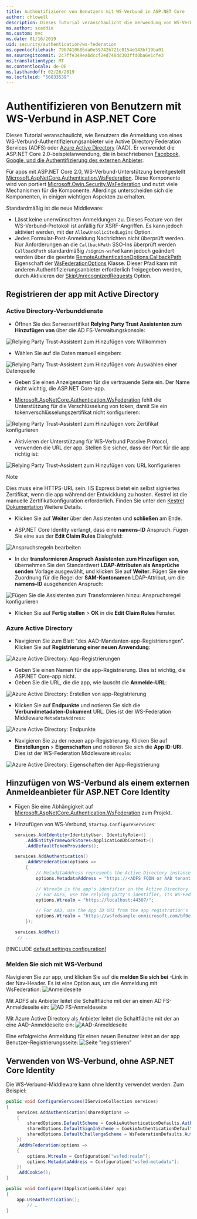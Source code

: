 ```yaml
---
title: Authentifizieren von Benutzern mit WS-Verbund in ASP.NET Core
author: chlowell
description: Dieses Tutorial veranschaulicht die Verwendung von WS-Verbund in einer ASP.NET Core-app.
ms.author: scaddie
ms.custom: mvc
ms.date: 01/16/2019
uid: security/authentication/ws-federation
ms.openlocfilehash: 7967410686da0e59742b721c0154e143bf19ba01
ms.sourcegitcommit: 2c7ffe349eabdccf2ed748dd303ffd0ba6e1cfe3
ms.translationtype: MT
ms.contentlocale: de-DE
ms.lasthandoff: 02/26/2019
ms.locfileid: "56833539"
---
```

# <a name="authenticate-users-with-ws-federation-in-aspnet-core"></a>Authentifizieren von Benutzern mit WS-Verbund in ASP.NET Core

Dieses Tutorial veranschaulicht, wie Benutzern die Anmeldung von eines WS-Verbund-Authentifizierungsanbieter wie Active Directory Federation Services (ADFS) oder [Azure Active Directory](/azure/active-directory/) (AAD). Er verwendet die ASP.NET Core 2.0-beispielanwendung, die in beschriebenen [Facebook, Google, und die Authentifizierung des externen Anbieter](xref:security/authentication/social/index).

Für apps mit ASP.NET Core 2.0, WS-Verbund-Unterstützung bereitgestellt [Microsoft.AspNetCore.Authentication.WsFederation](https://www.nuget.org/packages/Microsoft.AspNetCore.Authentication.WsFederation). Diese Komponente wird von portiert [Microsoft.Owin.Security.WsFederation](https://www.nuget.org/packages/Microsoft.Owin.Security.WsFederation) und nutzt viele Mechanismen für die Komponente. Allerdings unterscheiden sich die Komponenten, in einigen wichtigen Aspekten zu erhalten.

Standardmäßig ist die neue Middleware:

* Lässt keine unerwünschten Anmeldungen zu. Dieses Feature von der WS-Verbund-Protokoll ist anfällig für XSRF-Angriffen. Es kann jedoch aktiviert werden, mit der `AllowUnsolicitedLogins` Option.
* Jedes Formular-Post-Anmeldung Nachrichten nicht überprüft werden. Nur Anforderungen an die `CallbackPath` SSO-Ins überprüft werden `CallbackPath` standardmäßig `/signin-wsfed` kann jedoch geändert werden über die geerbte [RemoteAuthenticationOptions.CallbackPath](/dotnet/api/microsoft.aspnetcore.authentication.remoteauthenticationoptions.callbackpath) Eigenschaft der [ WsFederationOptions](/dotnet/api/microsoft.aspnetcore.authentication.wsfederation.wsfederationoptions) Klasse. Dieser Pfad kann mit anderen Authentifizierungsanbieter erforderlich freigegeben werden, durch Aktivieren der [SkipUnrecognizedRequests](/dotnet/api/microsoft.aspnetcore.authentication.wsfederation.wsfederationoptions.skipunrecognizedrequests) Option.

## <a name="register-the-app-with-active-directory"></a>Registrieren der app mit Active Directory

### <a name="active-directory-federation-services"></a>Active Directory-Verbunddienste

* Öffnen Sie des Serverzertifikat **Relying Party Trust Assistenten zum Hinzufügen von** über die AD FS-Verwaltungskonsole:

![Relying Party Trust-Assistent zum Hinzufügen von: Willkommen](ws-federation/_static/AdfsAddTrust.png)

* Wählen Sie auf die Daten manuell eingeben:

![Relying Party Trust-Assistent zum Hinzufügen von: Auswählen einer Datenquelle](ws-federation/_static/AdfsSelectDataSource.png)

* Geben Sie einen Anzeigenamen für die vertrauende Seite ein. Der Name nicht wichtig, die ASP.NET Core-app.

* [Microsoft.AspNetCore.Authentication.WsFederation](https://www.nuget.org/packages/Microsoft.AspNetCore.Authentication.WsFederation) fehlt die Unterstützung für die Verschlüsselung von token, damit Sie ein tokenverschlüsselungszertifikat nicht konfigurieren:

![Relying Party Trust-Assistent zum Hinzufügen von: Zertifikat konfigurieren](ws-federation/_static/AdfsConfigureCert.png)

* Aktivieren der Unterstützung für WS-Verbund Passive Protocol, verwenden die URL der app. Stellen Sie sicher, dass der Port für die app richtig ist:

![Relying Party Trust-Assistent zum Hinzufügen von: URL konfigurieren](ws-federation/_static/AdfsConfigureUrl.png)

> [!NOTE]
> Dies muss eine HTTPS-URL sein. IIS Express bietet ein selbst signiertes Zertifikat, wenn die app während der Entwicklung zu hosten. Kestrel ist die manuelle Zertifikatkonfiguration erforderlich. Finden Sie unter den [Kestrel Dokumentation](xref:fundamentals/servers/kestrel) Weitere Details.

* Klicken Sie auf **Weiter** über den Assistenten und **schließen** am Ende.

* ASP.NET Core Identity verlangt, dass eine **namens-ID** Anspruch. Fügen Sie eine aus der **Edit Claim Rules** Dialogfeld:

![Anspruchsregeln bearbeiten](ws-federation/_static/EditClaimRules.png)

* In der **transformieren Anspruch Assistenten zum Hinzufügen von**, übernehmen Sie den Standardwert **LDAP-Attributen als Ansprüche senden** Vorlage ausgewählt, und klicken Sie auf **Weiter**. Fügen Sie eine Zuordnung für die Regel der **SAM-Kontonamen** LDAP-Attribut, um die **namens-ID** ausgehenden Anspruch:

![Fügen Sie die Assistenten zum Transformieren hinzu: Anspruchsregel konfigurieren](ws-federation/_static/AddTransformClaimRule.png)

* Klicken Sie auf **Fertig stellen** > **OK** in die **Edit Claim Rules** Fenster.

### <a name="azure-active-directory"></a>Azure Active Directory

* Navigieren Sie zum Blatt "des AAD-Mandanten-app-Registrierungen". Klicken Sie auf **Registrierung einer neuen Anwendung**:

![Azure Active Directory: App-Registrierungen](ws-federation/_static/AadNewAppRegistration.png)

* Geben Sie einen Namen für die app-Registrierung. Dies ist wichtig, die ASP.NET Core-app nicht.
* Geben Sie die URL, die die app, wie lauscht die **Anmelde-URL**:

![Azure Active Directory: Erstellen von app-Registrierung](ws-federation/_static/AadCreateAppRegistration.png)

* Klicken Sie auf **Endpunkte** und notieren Sie sich die **Verbundmetadaten-Dokument** URL. Dies ist der WS-Federation Middleware `MetadataAddress`:

![Azure Active Directory: Endpunkte](ws-federation/_static/AadFederationMetadataDocument.png)

* Navigieren Sie zu der neuen app-Registrierung. Klicken Sie auf **Einstellungen** > **Eigenschaften** und notieren Sie sich die **App ID-URI**. Dies ist der WS-Federation Middleware `Wtrealm`:

![Azure Active Directory: Eigenschaften der App-Registrierung](ws-federation/_static/AadAppIdUri.png)

## <a name="add-ws-federation-as-an-external-login-provider-for-aspnet-core-identity"></a>Hinzufügen von WS-Verbund als einem externen Anmeldeanbieter für ASP.NET Core Identity

* Fügen Sie eine Abhängigkeit auf [Microsoft.AspNetCore.Authentication.WsFederation](https://www.nuget.org/packages/Microsoft.AspNetCore.Authentication.WsFederation) zum Projekt.
* Hinzufügen von WS-Verbund, `Startup.ConfigureServices`:

    ```csharp
    services.AddIdentity<IdentityUser, IdentityRole>()
        .AddEntityFrameworkStores<ApplicationDbContext>()
        .AddDefaultTokenProviders();

    services.AddAuthentication()
        .AddWsFederation(options =>
        {
            // MetadataAddress represents the Active Directory instance used to authenticate users.
            options.MetadataAddress = "https://<ADFS FQDN or AAD tenant>/FederationMetadata/2007-06/FederationMetadata.xml";

            // Wtrealm is the app's identifier in the Active Directory instance.
            // For ADFS, use the relying party's identifier, its WS-Federation Passive protocol URL:
            options.Wtrealm = "https://localhost:44307/";

            // For AAD, use the App ID URI from the app registration's Properties blade:
            options.Wtrealm = "https://wsfedsample.onmicrosoft.com/bf0e7e6d-056e-4e37-b9a6-2c36797b9f01";
        });

    services.AddMvc()
     // ...
    ```

[!INCLUDE [default settings configuration](social/includes/default-settings.md)]

### <a name="log-in-with-ws-federation"></a>Melden Sie sich mit WS-Verbund

Navigieren Sie zur app, und klicken Sie auf die **melden Sie sich bei** -Link in der Nav-Header. Es ist eine Option aus, um die Anmeldung mit WsFederation: ![Anmeldeseite](ws-federation/_static/WsFederationButton.png)

Mit ADFS als Anbieter leitet die Schaltfläche mit der an einen AD FS-Anmeldeseite ein: ![AD FS-Anmeldeseite](ws-federation/_static/AdfsLoginPage.png)

Mit Azure Active Directory als Anbieter leitet die Schaltfläche mit der an eine AAD-Anmeldeseite ein: ![AAD-Anmeldeseite](ws-federation/_static/AadSignIn.png)

Eine erfolgreiche Anmeldung für einen neuen Benutzer leitet an der app Benutzer-Registrierungsseite: ![Seite "registrieren"](ws-federation/_static/Register.png)

## <a name="use-ws-federation-without-aspnet-core-identity"></a>Verwenden von WS-Verbund, ohne ASP.NET Core Identity

Die WS-Verbund-Middleware kann ohne Identity verwendet werden. Zum Beispiel:

```csharp
public void ConfigureServices(IServiceCollection services)
{
    services.AddAuthentication(sharedOptions =>
    {
        sharedOptions.DefaultScheme = CookieAuthenticationDefaults.AuthenticationScheme;
        sharedOptions.DefaultSignInScheme = CookieAuthenticationDefaults.AuthenticationScheme;
        sharedOptions.DefaultChallengeScheme = WsFederationDefaults.AuthenticationScheme;
    })
    .AddWsFederation(options =>
    {
        options.Wtrealm = Configuration["wsfed:realm"];
        options.MetadataAddress = Configuration["wsfed:metadata"];
    })
    .AddCookie();
}

public void Configure(IApplicationBuilder app)
{
    app.UseAuthentication();
        // …
}
```

